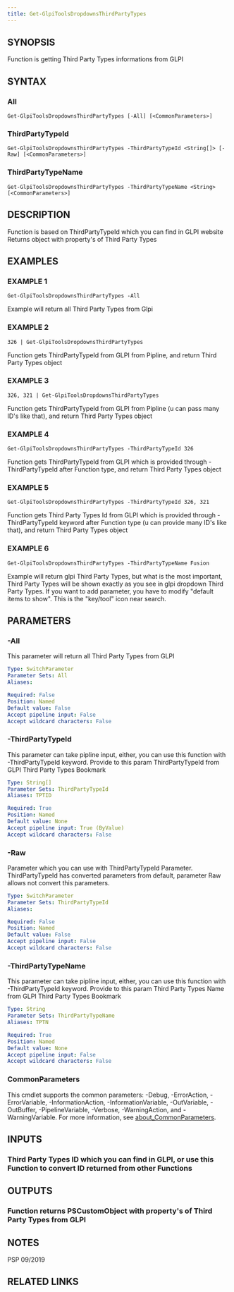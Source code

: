 ```yaml
---
title: Get-GlpiToolsDropdownsThirdPartyTypes
---
```


## SYNOPSIS
Function is getting Third Party Types informations from GLPI

## SYNTAX

### All
```
Get-GlpiToolsDropdownsThirdPartyTypes [-All] [<CommonParameters>]
```

### ThirdPartyTypeId
```
Get-GlpiToolsDropdownsThirdPartyTypes -ThirdPartyTypeId <String[]> [-Raw] [<CommonParameters>]
```

### ThirdPartyTypeName
```
Get-GlpiToolsDropdownsThirdPartyTypes -ThirdPartyTypeName <String> [<CommonParameters>]
```

## DESCRIPTION
Function is based on ThirdPartyTypeId which you can find in GLPI website
Returns object with property's of Third Party Types

## EXAMPLES

### EXAMPLE 1
```
Get-GlpiToolsDropdownsThirdPartyTypes -All
```

Example will return all Third Party Types from Glpi

### EXAMPLE 2
```
326 | Get-GlpiToolsDropdownsThirdPartyTypes
```

Function gets ThirdPartyTypeId from GLPI from Pipline, and return Third Party Types object

### EXAMPLE 3
```
326, 321 | Get-GlpiToolsDropdownsThirdPartyTypes
```

Function gets ThirdPartyTypeId from GLPI from Pipline (u can pass many ID's like that), and return Third Party Types object

### EXAMPLE 4
```
Get-GlpiToolsDropdownsThirdPartyTypes -ThirdPartyTypeId 326
```

Function gets ThirdPartyTypeId from GLPI which is provided through -ThirdPartyTypeId after Function type, and return Third Party Types object

### EXAMPLE 5
```
Get-GlpiToolsDropdownsThirdPartyTypes -ThirdPartyTypeId 326, 321
```

Function gets Third Party Types Id from GLPI which is provided through -ThirdPartyTypeId keyword after Function type (u can provide many ID's like that), and return Third Party Types object

### EXAMPLE 6
```
Get-GlpiToolsDropdownsThirdPartyTypes -ThirdPartyTypeName Fusion
```

Example will return glpi Third Party Types, but what is the most important, Third Party Types will be shown exactly as you see in glpi dropdown Third Party Types.
If you want to add parameter, you have to modify "default items to show".
This is the "key/tool" icon near search.

## PARAMETERS

### -All
This parameter will return all Third Party Types from GLPI

```yaml
Type: SwitchParameter
Parameter Sets: All
Aliases:

Required: False
Position: Named
Default value: False
Accept pipeline input: False
Accept wildcard characters: False
```

### -ThirdPartyTypeId
This parameter can take pipline input, either, you can use this function with -ThirdPartyTypeId keyword.
Provide to this param ThirdPartyTypeId from GLPI Third Party Types Bookmark

```yaml
Type: String[]
Parameter Sets: ThirdPartyTypeId
Aliases: TPTID

Required: True
Position: Named
Default value: None
Accept pipeline input: True (ByValue)
Accept wildcard characters: False
```

### -Raw
Parameter which you can use with ThirdPartyTypeId Parameter.
ThirdPartyTypeId has converted parameters from default, parameter Raw allows not convert this parameters.

```yaml
Type: SwitchParameter
Parameter Sets: ThirdPartyTypeId
Aliases:

Required: False
Position: Named
Default value: False
Accept pipeline input: False
Accept wildcard characters: False
```

### -ThirdPartyTypeName
This parameter can take pipline input, either, you can use this function with -ThirdPartyTypeId keyword.
Provide to this param Third Party Types Name from GLPI Third Party Types Bookmark

```yaml
Type: String
Parameter Sets: ThirdPartyTypeName
Aliases: TPTN

Required: True
Position: Named
Default value: None
Accept pipeline input: False
Accept wildcard characters: False
```

### CommonParameters
This cmdlet supports the common parameters: -Debug, -ErrorAction, -ErrorVariable, -InformationAction, -InformationVariable, -OutVariable, -OutBuffer, -PipelineVariable, -Verbose, -WarningAction, and -WarningVariable. For more information, see [about_CommonParameters](http://go.microsoft.com/fwlink/?LinkID=113216).

## INPUTS

### Third Party Types ID which you can find in GLPI, or use this Function to convert ID returned from other Functions
## OUTPUTS

### Function returns PSCustomObject with property's of Third Party Types from GLPI
## NOTES
PSP 09/2019

## RELATED LINKS
